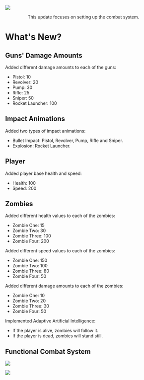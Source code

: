![](https://i.ibb.co/G9ckt8q/Combat-System.png)
<p align="center">This update focuses on setting up the combat system.</p>

# What's New?

## Guns' Damage Amounts
Added different damage amounts to each of the guns:
- Pistol: 10
- Revolver: 20
- Pump: 30
- Rifle: 25
- Sniper: 50
- Rocket Launcher: 100

## Impact Animations
Added two types of impact animations:
- Bullet Impact: Pistol, Revolver, Pump, Rifle and Sniper.
- Explosion: Rocket Launcher.

## Player
Added player base health and speed:
- Health: 100
- Speed: 200

## Zombies
Added different health values to each of the zombies:
- Zombie One: 15
- Zombie Two: 30
- Zombie Three: 100
- Zombie Four: 200

Added different speed values to each of the zombies:
- Zombie One: 150
- Zombie Two: 100
- Zombie Three: 80
- Zombie Four: 50

Added different damage amounts to each of the zombies:
- Zombie One: 10
- Zombie Two: 20
- Zombie Three: 30
- Zombie Four: 50

Implemented Adaptive Artificial Intelligence:
- If the player is alive, zombies will follow it.
- If the player is dead, zombies will stand still.

## Functional Combat System
![](https://i.ibb.co/dbr1YXt/Combate-Alive.gif)

![](https://i.ibb.co/XJyt7bs/Combat-Dead.gif)

